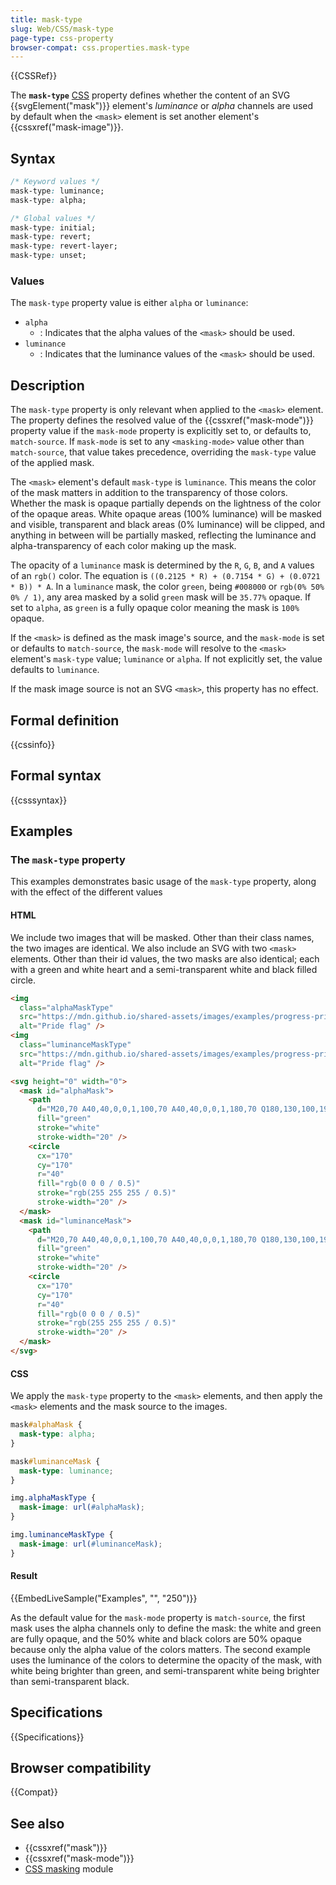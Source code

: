 ```yaml
---
title: mask-type
slug: Web/CSS/mask-type
page-type: css-property
browser-compat: css.properties.mask-type
---
```


{{CSSRef}}

The **`mask-type`** [CSS](/en-US/docs/Web/CSS) property defines whether the content of an SVG {{svgElement("mask")}} element's _luminance_ or _alpha_ channels are used by default when the `<mask>` element is set another element's {{cssxref("mask-image")}}.

## Syntax

```css
/* Keyword values */
mask-type: luminance;
mask-type: alpha;

/* Global values */
mask-type: initial;
mask-type: revert;
mask-type: revert-layer;
mask-type: unset;
```

### Values

The `mask-type` property value is either `alpha` or `luminance`:

- `alpha`
  - : Indicates that the alpha values of the `<mask>` should be used.
- `luminance`
  - : Indicates that the luminance values of the `<mask>` should be used.

## Description

The `mask-type` property is only relevant when applied to the `<mask>` element. The property defines the resolved value of the {{cssxref("mask-mode")}} property value if the `mask-mode` property is explicitly set to, or defaults to, `match-source`. If `mask-mode` is set to any `<masking-mode>` value other than `match-source`, that value takes precedence, overriding the `mask-type` value of the applied mask.

The `<mask>` element's default `mask-type` is `luminance`. This means the color of the mask matters in addition to the transparency of those colors. Whether the mask is opaque partially depends on the lightness of the color of the opaque areas. White opaque areas (100% luminance) will be masked and visible, transparent and black areas (0% luminance) will be clipped, and anything in between will be partially masked, reflecting the luminance and alpha-transparency of each color making up the mask.

The opacity of a `luminance` mask is determined by the `R`, `G`, `B`, and `A` values of an `rgb()` color. The equation is `((0.2125 * R) + (0.7154 * G) + (0.0721 * B)) * A`. In a `luminance` mask, the color `green`, being `#008000` or `rgb(0% 50% 0% / 1)`, any area masked by a solid `green` mask will be `35.77%` opaque. If set to `alpha`, as `green` is a fully opaque color meaning the mask is `100%` opaque.

If the `<mask>` is defined as the mask image's source, and the `mask-mode` is set or defaults to `match-source`, the `mask-mode` will resolve to the `<mask>` element's `mask-type` value; `luminance` or `alpha`. If not explicitly set, the value defaults to `luminance`.

If the mask image source is not an SVG `<mask>`, this property has no effect.

## Formal definition

{{cssinfo}}

## Formal syntax

{{csssyntax}}

## Examples

### The `mask-type` property

This examples demonstrates basic usage of the `mask-type` property, along with the effect of the different values

#### HTML

We include two images that will be masked. Other than their class names, the two images are identical.
We also include an SVG with two `<mask>` elements. Other than their id values, the two masks are also identical; each with a green and white heart and a semi-transparent white and black filled circle.

```html
<img
  class="alphaMaskType"
  src="https://mdn.github.io/shared-assets/images/examples/progress-pride-flag.jpg"
  alt="Pride flag" />
<img
  class="luminanceMaskType"
  src="https://mdn.github.io/shared-assets/images/examples/progress-pride-flag.jpg"
  alt="Pride flag" />

<svg height="0" width="0">
  <mask id="alphaMask">
    <path
      d="M20,70 A40,40,0,0,1,100,70 A40,40,0,0,1,180,70 Q180,130,100,190 Q20,130,20,70 Z"
      fill="green"
      stroke="white"
      stroke-width="20" />
    <circle
      cx="170"
      cy="170"
      r="40"
      fill="rgb(0 0 0 / 0.5)"
      stroke="rgb(255 255 255 / 0.5)"
      stroke-width="20" />
  </mask>
  <mask id="luminanceMask">
    <path
      d="M20,70 A40,40,0,0,1,100,70 A40,40,0,0,1,180,70 Q180,130,100,190 Q20,130,20,70 Z"
      fill="green"
      stroke="white"
      stroke-width="20" />
    <circle
      cx="170"
      cy="170"
      r="40"
      fill="rgb(0 0 0 / 0.5)"
      stroke="rgb(255 255 255 / 0.5)"
      stroke-width="20" />
  </mask>
</svg>
```

#### CSS

We apply the `mask-type` property to the `<mask>` elements, and then apply the `<mask>` elements and the mask source to the images.

```css
mask#alphaMask {
  mask-type: alpha;
}

mask#luminanceMask {
  mask-type: luminance;
}

img.alphaMaskType {
  mask-image: url(#alphaMask);
}

img.luminanceMaskType {
  mask-image: url(#luminanceMask);
}
```

#### Result

{{EmbedLiveSample("Examples", "", "250")}}

As the default value for the `mask-mode` property is `match-source`, the first mask uses the alpha channels only to define the mask: the white and green are fully opaque, and the 50% white and black colors are 50% opaque because only the alpha value of the colors matters. The second example uses the luminance of the colors to determine the opacity of the mask, with white being brighter than green, and semi-transparent white being brighter than semi-transparent black.

## Specifications

{{Specifications}}

## Browser compatibility

{{Compat}}

## See also

- {{cssxref("mask")}}
- {{cssxref("mask-mode")}}
- [CSS masking](/en-US/docs/Web/CSS/CSS_masking) module
